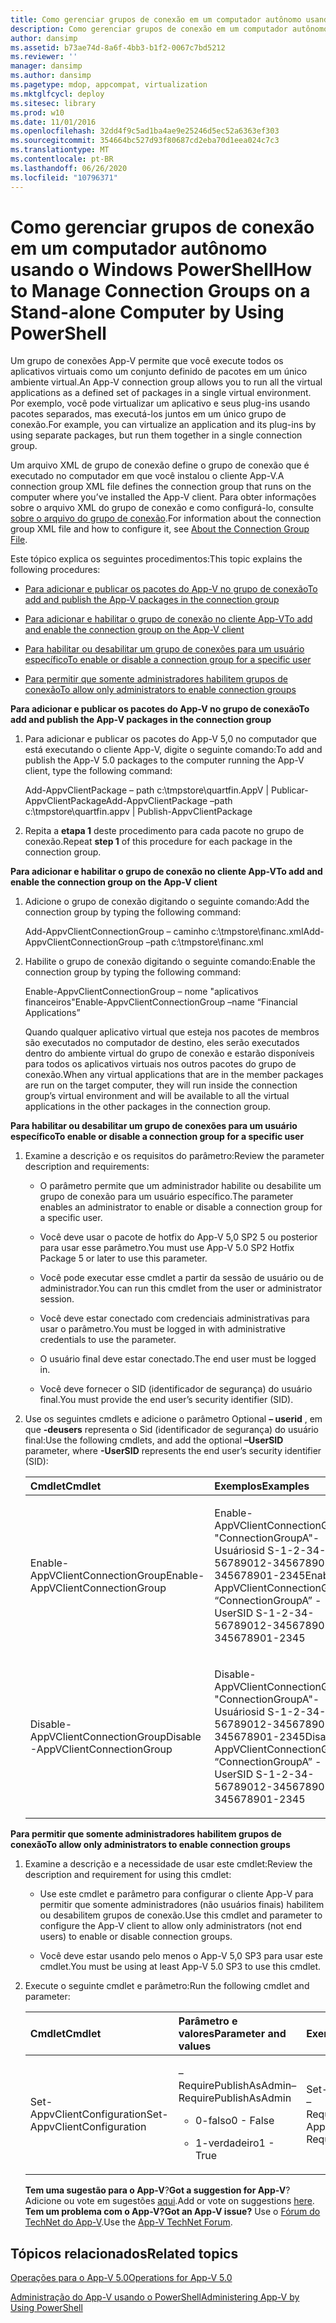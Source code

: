 ```yaml
---
title: Como gerenciar grupos de conexão em um computador autônomo usando o Windows PowerShell
description: Como gerenciar grupos de conexão em um computador autônomo usando o Windows PowerShell
author: dansimp
ms.assetid: b73ae74d-8a6f-4bb3-b1f2-0067c7bd5212
ms.reviewer: ''
manager: dansimp
ms.author: dansimp
ms.pagetype: mdop, appcompat, virtualization
ms.mktglfcycl: deploy
ms.sitesec: library
ms.prod: w10
ms.date: 11/01/2016
ms.openlocfilehash: 32dd4f9c5ad1ba4ae9e25246d5ec52a6363ef303
ms.sourcegitcommit: 354664bc527d93f80687cd2eba70d1eea024c7c3
ms.translationtype: MT
ms.contentlocale: pt-BR
ms.lasthandoff: 06/26/2020
ms.locfileid: "10796371"
---
```

# <span data-ttu-id="2f05a-103">Como gerenciar grupos de conexão em um computador autônomo usando o Windows PowerShell</span><span class="sxs-lookup"><span data-stu-id="2f05a-103">How to Manage Connection Groups on a Stand-alone Computer by Using PowerShell</span></span>


<span data-ttu-id="2f05a-104">Um grupo de conexões App-V permite que você execute todos os aplicativos virtuais como um conjunto definido de pacotes em um único ambiente virtual.</span><span class="sxs-lookup"><span data-stu-id="2f05a-104">An App-V connection group allows you to run all the virtual applications as a defined set of packages in a single virtual environment.</span></span> <span data-ttu-id="2f05a-105">Por exemplo, você pode virtualizar um aplicativo e seus plug-ins usando pacotes separados, mas executá-los juntos em um único grupo de conexão.</span><span class="sxs-lookup"><span data-stu-id="2f05a-105">For example, you can virtualize an application and its plug-ins by using separate packages, but run them together in a single connection group.</span></span>

<span data-ttu-id="2f05a-106">Um arquivo XML de grupo de conexão define o grupo de conexão que é executado no computador em que você instalou o cliente App-V.</span><span class="sxs-lookup"><span data-stu-id="2f05a-106">A connection group XML file defines the connection group that runs on the computer where you’ve installed the App-V client.</span></span> <span data-ttu-id="2f05a-107">Para obter informações sobre o arquivo XML do grupo de conexão e como configurá-lo, consulte [sobre o arquivo do grupo de conexão](about-the-connection-group-file.md).</span><span class="sxs-lookup"><span data-stu-id="2f05a-107">For information about the connection group XML file and how to configure it, see [About the Connection Group File](about-the-connection-group-file.md).</span></span>

<span data-ttu-id="2f05a-108">Este tópico explica os seguintes procedimentos:</span><span class="sxs-lookup"><span data-stu-id="2f05a-108">This topic explains the following procedures:</span></span>

-   [<span data-ttu-id="2f05a-109">Para adicionar e publicar os pacotes do App-V no grupo de conexão</span><span class="sxs-lookup"><span data-stu-id="2f05a-109">To add and publish the App-V packages in the connection group</span></span>](#bkmk-add-pub-pkgs-in-cg)

-   [<span data-ttu-id="2f05a-110">Para adicionar e habilitar o grupo de conexão no cliente App-V</span><span class="sxs-lookup"><span data-stu-id="2f05a-110">To add and enable the connection group on the App-V client</span></span>](#bkmk-add-enable-cg-on-clt)

-   [<span data-ttu-id="2f05a-111">Para habilitar ou desabilitar um grupo de conexões para um usuário específico</span><span class="sxs-lookup"><span data-stu-id="2f05a-111">To enable or disable a connection group for a specific user</span></span>](#bkmk-enable-cg-for-user-poshtopic)

-   [<span data-ttu-id="2f05a-112">Para permitir que somente administradores habilitem grupos de conexão</span><span class="sxs-lookup"><span data-stu-id="2f05a-112">To allow only administrators to enable connection groups</span></span>](#bkmk-admin-only-posh-topic-cg)

<a href="" id="bkmk-add-pub-pkgs-in-cg"></a>**<span data-ttu-id="2f05a-113">Para adicionar e publicar os pacotes do App-V no grupo de conexão</span><span class="sxs-lookup"><span data-stu-id="2f05a-113">To add and publish the App-V packages in the connection group</span></span>**

1.  <span data-ttu-id="2f05a-114">Para adicionar e publicar os pacotes do App-V 5,0 no computador que está executando o cliente App-V, digite o seguinte comando:</span><span class="sxs-lookup"><span data-stu-id="2f05a-114">To add and publish the App-V 5.0 packages to the computer running the App-V client, type the following command:</span></span>

    <span data-ttu-id="2f05a-115">Add-AppvClientPackage – path c:\\tmpstore\\quartfin.AppV | Publicar-AppvClientPackage</span><span class="sxs-lookup"><span data-stu-id="2f05a-115">Add-AppvClientPackage –path c:\\tmpstore\\quartfin.appv | Publish-AppvClientPackage</span></span>

2.  <span data-ttu-id="2f05a-116">Repita a **etapa 1** deste procedimento para cada pacote no grupo de conexão.</span><span class="sxs-lookup"><span data-stu-id="2f05a-116">Repeat **step 1** of this procedure for each package in the connection group.</span></span>

<a href="" id="bkmk-add-enable-cg-on-clt"></a>**<span data-ttu-id="2f05a-117">Para adicionar e habilitar o grupo de conexão no cliente App-V</span><span class="sxs-lookup"><span data-stu-id="2f05a-117">To add and enable the connection group on the App-V client</span></span>**

1.  <span data-ttu-id="2f05a-118">Adicione o grupo de conexão digitando o seguinte comando:</span><span class="sxs-lookup"><span data-stu-id="2f05a-118">Add the connection group by typing the following command:</span></span>

    <span data-ttu-id="2f05a-119">Add-AppvClientConnectionGroup – caminho c:\\tmpstore\\financ.xml</span><span class="sxs-lookup"><span data-stu-id="2f05a-119">Add-AppvClientConnectionGroup –path c:\\tmpstore\\financ.xml</span></span>

2.  <span data-ttu-id="2f05a-120">Habilite o grupo de conexão digitando o seguinte comando:</span><span class="sxs-lookup"><span data-stu-id="2f05a-120">Enable the connection group by typing the following command:</span></span>

    <span data-ttu-id="2f05a-121">Enable-AppvClientConnectionGroup – nome "aplicativos financeiros"</span><span class="sxs-lookup"><span data-stu-id="2f05a-121">Enable-AppvClientConnectionGroup –name “Financial Applications”</span></span>

    <span data-ttu-id="2f05a-122">Quando qualquer aplicativo virtual que esteja nos pacotes de membros são executados no computador de destino, eles serão executados dentro do ambiente virtual do grupo de conexão e estarão disponíveis para todos os aplicativos virtuais nos outros pacotes do grupo de conexão.</span><span class="sxs-lookup"><span data-stu-id="2f05a-122">When any virtual applications that are in the member packages are run on the target computer, they will run inside the connection group’s virtual environment and will be available to all the virtual applications in the other packages in the connection group.</span></span>

<a href="" id="bkmk-enable-cg-for-user-poshtopic"></a>**<span data-ttu-id="2f05a-123">Para habilitar ou desabilitar um grupo de conexões para um usuário específico</span><span class="sxs-lookup"><span data-stu-id="2f05a-123">To enable or disable a connection group for a specific user</span></span>**

1.  <span data-ttu-id="2f05a-124">Examine a descrição e os requisitos do parâmetro:</span><span class="sxs-lookup"><span data-stu-id="2f05a-124">Review the parameter description and requirements:</span></span>

    -   <span data-ttu-id="2f05a-125">O parâmetro permite que um administrador habilite ou desabilite um grupo de conexão para um usuário específico.</span><span class="sxs-lookup"><span data-stu-id="2f05a-125">The parameter enables an administrator to enable or disable a connection group for a specific user.</span></span>

    -   <span data-ttu-id="2f05a-126">Você deve usar o pacote de hotfix do App-V 5,0 SP2 5 ou posterior para usar esse parâmetro.</span><span class="sxs-lookup"><span data-stu-id="2f05a-126">You must use App-V 5.0 SP2 Hotfix Package 5 or later to use this parameter.</span></span>

    -   <span data-ttu-id="2f05a-127">Você pode executar esse cmdlet a partir da sessão de usuário ou de administrador.</span><span class="sxs-lookup"><span data-stu-id="2f05a-127">You can run this cmdlet from the user or administrator session.</span></span>

    -   <span data-ttu-id="2f05a-128">Você deve estar conectado com credenciais administrativas para usar o parâmetro.</span><span class="sxs-lookup"><span data-stu-id="2f05a-128">You must be logged in with administrative credentials to use the parameter.</span></span>

    -   <span data-ttu-id="2f05a-129">O usuário final deve estar conectado.</span><span class="sxs-lookup"><span data-stu-id="2f05a-129">The end user must be logged in.</span></span>

    -   <span data-ttu-id="2f05a-130">Você deve fornecer o SID (identificador de segurança) do usuário final.</span><span class="sxs-lookup"><span data-stu-id="2f05a-130">You must provide the end user’s security identifier (SID).</span></span>

2.  <span data-ttu-id="2f05a-131">Use os seguintes cmdlets e adicione o parâmetro Optional **– userid** , em que **-deusers** representa o Sid (identificador de segurança) do usuário final:</span><span class="sxs-lookup"><span data-stu-id="2f05a-131">Use the following cmdlets, and add the optional **–UserSID** parameter, where **-UserSID** represents the end user’s security identifier (SID):</span></span>

    <table>
    <colgroup>
    <col width="50%" />
    <col width="50%" />
    </colgroup>
    <thead>
    <tr class="header">
    <th align="left"><span data-ttu-id="2f05a-132">Cmdlet</span><span class="sxs-lookup"><span data-stu-id="2f05a-132">Cmdlet</span></span></th>
    <th align="left"><span data-ttu-id="2f05a-133">Exemplos</span><span class="sxs-lookup"><span data-stu-id="2f05a-133">Examples</span></span></th>
    </tr>
    </thead>
    <tbody>
    <tr class="odd">
    <td align="left"><p><span data-ttu-id="2f05a-134">Enable-AppVClientConnectionGroup</span><span class="sxs-lookup"><span data-stu-id="2f05a-134">Enable-AppVClientConnectionGroup</span></span></p></td>
    <td align="left"><p><span data-ttu-id="2f05a-135">Enable-AppVClientConnectionGroup "ConnectionGroupA"-Usuáriosid S-1-2-34-56789012-3456789012-345678901-2345</span><span class="sxs-lookup"><span data-stu-id="2f05a-135">Enable-AppVClientConnectionGroup “ConnectionGroupA” -UserSID S-1-2-34-56789012-3456789012-345678901-2345</span></span></p></td>
    </tr>
    <tr class="even">
    <td align="left"><p><span data-ttu-id="2f05a-136">Disable-AppVClientConnectionGroup</span><span class="sxs-lookup"><span data-stu-id="2f05a-136">Disable -AppVClientConnectionGroup</span></span></p></td>
    <td align="left"><p><span data-ttu-id="2f05a-137">Disable-AppVClientConnectionGroup "ConnectionGroupA"-Usuáriosid S-1-2-34-56789012-3456789012-345678901-2345</span><span class="sxs-lookup"><span data-stu-id="2f05a-137">Disable -AppVClientConnectionGroup “ConnectionGroupA” -UserSID S-1-2-34-56789012-3456789012-345678901-2345</span></span></p></td>
    </tr>
    </tbody>
    </table>

<a href="" id="bkmk-admin-only-posh-topic-cg"></a>**<span data-ttu-id="2f05a-138">Para permitir que somente administradores habilitem grupos de conexão</span><span class="sxs-lookup"><span data-stu-id="2f05a-138">To allow only administrators to enable connection groups</span></span>**

1.  <span data-ttu-id="2f05a-139">Examine a descrição e a necessidade de usar este cmdlet:</span><span class="sxs-lookup"><span data-stu-id="2f05a-139">Review the description and requirement for using this cmdlet:</span></span>

    -   <span data-ttu-id="2f05a-140">Use este cmdlet e parâmetro para configurar o cliente App-V para permitir que somente administradores (não usuários finais) habilitem ou desabilitem grupos de conexão.</span><span class="sxs-lookup"><span data-stu-id="2f05a-140">Use this cmdlet and parameter to configure the App-V client to allow only administrators (not end users) to enable or disable connection groups.</span></span>

    -   <span data-ttu-id="2f05a-141">Você deve estar usando pelo menos o App-V 5,0 SP3 para usar este cmdlet.</span><span class="sxs-lookup"><span data-stu-id="2f05a-141">You must be using at least App-V 5.0 SP3 to use this cmdlet.</span></span>

2.  <span data-ttu-id="2f05a-142">Execute o seguinte cmdlet e parâmetro:</span><span class="sxs-lookup"><span data-stu-id="2f05a-142">Run the following cmdlet and parameter:</span></span>

    <table>
    <colgroup>
    <col width="33%" />
    <col width="33%" />
    <col width="33%" />
    </colgroup>
    <thead>
    <tr class="header">
    <th align="left"><span data-ttu-id="2f05a-143">Cmdlet</span><span class="sxs-lookup"><span data-stu-id="2f05a-143">Cmdlet</span></span></th>
    <th align="left"><span data-ttu-id="2f05a-144">Parâmetro e valores</span><span class="sxs-lookup"><span data-stu-id="2f05a-144">Parameter and values</span></span></th>
    <th align="left"><span data-ttu-id="2f05a-145">Exemplo</span><span class="sxs-lookup"><span data-stu-id="2f05a-145">Example</span></span></th>
    </tr>
    </thead>
    <tbody>
    <tr class="odd">
    <td align="left"><p><span data-ttu-id="2f05a-146">Set-AppvClientConfiguration</span><span class="sxs-lookup"><span data-stu-id="2f05a-146">Set-AppvClientConfiguration</span></span></p></td>
    <td align="left"><p><span data-ttu-id="2f05a-147">–RequirePublishAsAdmin</span><span class="sxs-lookup"><span data-stu-id="2f05a-147">–RequirePublishAsAdmin</span></span></p>
    <ul>
    <li><p><span data-ttu-id="2f05a-148">0-falso</span><span class="sxs-lookup"><span data-stu-id="2f05a-148">0 - False</span></span></p></li>
    <li><p><span data-ttu-id="2f05a-149">1-verdadeiro</span><span class="sxs-lookup"><span data-stu-id="2f05a-149">1 - True</span></span></p></li>
    </ul></td>
    <td align="left"><p><span data-ttu-id="2f05a-150">Set-AppvClientConfiguration – RequirePublishAsAdmin1</span><span class="sxs-lookup"><span data-stu-id="2f05a-150">Set-AppvClientConfiguration –RequirePublishAsAdmin1</span></span></p></td>
    </tr>
    </tbody>
    </table>

    <span data-ttu-id="2f05a-151">**Tem uma sugestão para o App-V**?</span><span class="sxs-lookup"><span data-stu-id="2f05a-151">**Got a suggestion for App-V**?</span></span> <span data-ttu-id="2f05a-152">Adicione ou vote em sugestões [aqui](http://appv.uservoice.com/forums/280448-microsoft-application-virtualization).</span><span class="sxs-lookup"><span data-stu-id="2f05a-152">Add or vote on suggestions [here](http://appv.uservoice.com/forums/280448-microsoft-application-virtualization).</span></span> **<span data-ttu-id="2f05a-153">Tem um problema com o App-V?</span><span class="sxs-lookup"><span data-stu-id="2f05a-153">Got an App-V issue?</span></span>** <span data-ttu-id="2f05a-154">Use o [Fórum do TechNet do App-V](https://social.technet.microsoft.com/Forums/home?forum=mdopappv).</span><span class="sxs-lookup"><span data-stu-id="2f05a-154">Use the [App-V TechNet Forum](https://social.technet.microsoft.com/Forums/home?forum=mdopappv).</span></span>

## <span data-ttu-id="2f05a-155">Tópicos relacionados</span><span class="sxs-lookup"><span data-stu-id="2f05a-155">Related topics</span></span>


[<span data-ttu-id="2f05a-156">Operações para o App-V 5.0</span><span class="sxs-lookup"><span data-stu-id="2f05a-156">Operations for App-V 5.0</span></span>](operations-for-app-v-50.md)

[<span data-ttu-id="2f05a-157">Administração do App-V usando o PowerShell</span><span class="sxs-lookup"><span data-stu-id="2f05a-157">Administering App-V by Using PowerShell</span></span>](administering-app-v-by-using-powershell.md)

 

 





